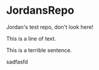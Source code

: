 # JordansRepo
Jordan's test repo, don't look here!

This is a line of text.

This is a terrible sentence.

sadfasfd